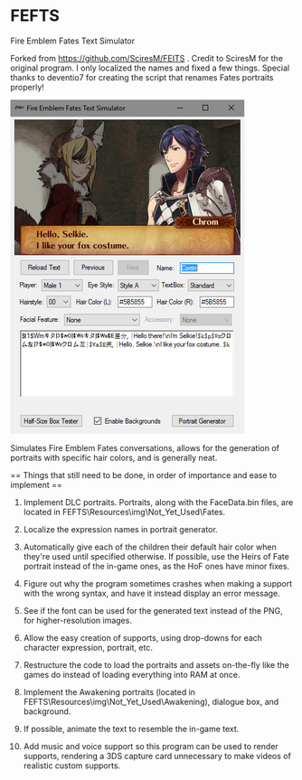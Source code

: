 # FEFTS
Fire Emblem Fates Text Simulator


Forked from https://github.com/SciresM/FEITS .
Credit to SciresM for the original program. I only localized the names and fixed a few things.
Special thanks to deventio7 for creating the script that renames Fates portraits properly!


![FEFTS](/FEFTS/Resources/img/example_conversation_preview.png)

Simulates Fire Emblem Fates conversations, allows for the generation of portraits with specific hair colors, and is generally neat.



== Things that still need to be done, in order of importance and ease to implement ==

1. Implement DLC portraits. Portraits, along with the FaceData.bin files, are located in FEFTS\Resources\img\Not_Yet_Used\Fates.

2. Localize the expression names in portrait generator.

3. Automatically give each of the children their default hair color when they're used until specified otherwise. If possible, use the Heirs of Fate portrait instead of the in-game ones, as the HoF ones have minor fixes.

4. Figure out why the program sometimes crashes when making a support with the wrong syntax, and have it instead display an error message.

5. See if the font can be used for the generated text instead of the PNG, for higher-resolution images.

6. Allow the easy creation of supports, using drop-downs for each character expression, portrait, etc.

7. Restructure the code to load the portraits and assets on-the-fly like the games do instead of loading everything into RAM at once.

8. Implement the Awakening portraits (located in FEFTS\Resources\img\Not_Yet_Used\Awakening), dialogue box, and background.

9. If possible, animate the text to resemble the in-game text.

10.  Add music and voice support so this program can be used to render supports, rendering a 3DS capture card unnecessary to make videos of realistic custom supports.